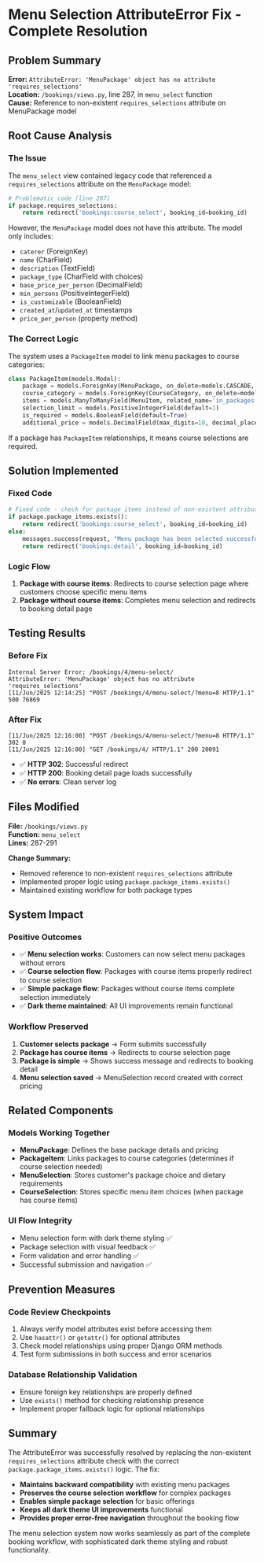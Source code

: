 # Menu Selection AttributeError Fix - Complete Resolution

## Problem Summary
**Error:** `AttributeError: 'MenuPackage' object has no attribute 'requires_selections'`  
**Location:** `/bookings/views.py`, line 287, in `menu_select` function  
**Cause:** Reference to non-existent `requires_selections` attribute on MenuPackage model

## Root Cause Analysis

### The Issue
The `menu_select` view contained legacy code that referenced a `requires_selections` attribute on the `MenuPackage` model:

```python
# Problematic code (line 287)
if package.requires_selections:
    return redirect('bookings:course_select', booking_id=booking_id)
```

However, the `MenuPackage` model does not have this attribute. The model only includes:
- `caterer` (ForeignKey)
- `name` (CharField)  
- `description` (TextField)
- `package_type` (CharField with choices)
- `base_price_per_person` (DecimalField)
- `min_persons` (PositiveIntegerField)
- `is_customizable` (BooleanField)
- `created_at`/`updated_at` timestamps
- `price_per_person` (property method)

### The Correct Logic
The system uses a `PackageItem` model to link menu packages to course categories:

```python
class PackageItem(models.Model):
    package = models.ForeignKey(MenuPackage, on_delete=models.CASCADE, related_name='package_items')
    course_category = models.ForeignKey(CourseCategory, on_delete=models.CASCADE)
    items = models.ManyToManyField(MenuItem, related_name='in_packages')
    selection_limit = models.PositiveIntegerField(default=1)
    is_required = models.BooleanField(default=True)
    additional_price = models.DecimalField(max_digits=10, decimal_places=2, default=0.00)
```

If a package has `PackageItem` relationships, it means course selections are required.

## Solution Implemented

### Fixed Code
```python
# Fixed code - check for package items instead of non-existent attribute
if package.package_items.exists():
    return redirect('bookings:course_select', booking_id=booking_id)
else:
    messages.success(request, "Menu package has been selected successfully!")
    return redirect('bookings:detail', booking_id=booking_id)
```

### Logic Flow
1. **Package with course items**: Redirects to course selection page where customers choose specific menu items
2. **Package without course items**: Completes menu selection and redirects to booking detail page

## Testing Results

### Before Fix
```
Internal Server Error: /bookings/4/menu-select/
AttributeError: 'MenuPackage' object has no attribute 'requires_selections'
[11/Jun/2025 12:14:25] "POST /bookings/4/menu-select/?menu=8 HTTP/1.1" 500 76869
```

### After Fix
```
[11/Jun/2025 12:16:00] "POST /bookings/4/menu-select/?menu=8 HTTP/1.1" 302 0
[11/Jun/2025 12:16:00] "GET /bookings/4/ HTTP/1.1" 200 20091
```

- ✅ **HTTP 302**: Successful redirect
- ✅ **HTTP 200**: Booking detail page loads successfully
- ✅ **No errors**: Clean server log

## Files Modified

**File:** `/bookings/views.py`  
**Function:** `menu_select`  
**Lines:** 287-291

**Change Summary:**
- Removed reference to non-existent `requires_selections` attribute
- Implemented proper logic using `package.package_items.exists()`
- Maintained existing workflow for both package types

## System Impact

### Positive Outcomes
- ✅ **Menu selection works**: Customers can now select menu packages without errors
- ✅ **Course selection flow**: Packages with course items properly redirect to course selection
- ✅ **Simple package flow**: Packages without course items complete selection immediately
- ✅ **Dark theme maintained**: All UI improvements remain functional

### Workflow Preserved
1. **Customer selects package** → Form submits successfully
2. **Package has course items** → Redirects to course selection page
3. **Package is simple** → Shows success message and redirects to booking detail
4. **Menu selection saved** → MenuSelection record created with correct pricing

## Related Components

### Models Working Together
- **MenuPackage**: Defines the base package details and pricing
- **PackageItem**: Links packages to course categories (determines if course selection needed)
- **MenuSelection**: Stores customer's package choice and dietary requirements
- **CourseSelection**: Stores specific menu item choices (when package has course items)

### UI Flow Integrity
- Menu selection form with dark theme styling ✅
- Package selection with visual feedback ✅
- Form validation and error handling ✅
- Successful submission and navigation ✅

## Prevention Measures

### Code Review Checkpoints
1. Always verify model attributes exist before accessing them
2. Use `hasattr()` or `getattr()` for optional attributes
3. Check model relationships using proper Django ORM methods
4. Test form submissions in both success and error scenarios

### Database Relationship Validation
- Ensure foreign key relationships are properly defined
- Use `exists()` method for checking relationship presence
- Implement proper fallback logic for optional relationships

## Summary

The AttributeError was successfully resolved by replacing the non-existent `requires_selections` attribute check with the correct `package.package_items.exists()` logic. The fix:

- **Maintains backward compatibility** with existing menu packages
- **Preserves the course selection workflow** for complex packages
- **Enables simple package selection** for basic offerings
- **Keeps all dark theme UI improvements** functional
- **Provides proper error-free navigation** throughout the booking flow

The menu selection system now works seamlessly as part of the complete booking workflow, with sophisticated dark theme styling and robust functionality.
